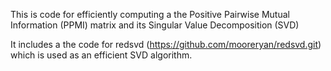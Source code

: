 This is code for efficiently computing a the Positive Pairwise Mutual Information (PPMI) matrix and its Singular Value Decomposition (SVD)

It includes a the code for redsvd (https://github.com/mooreryan/redsvd.git) which is used as an efficient SVD algorithm. 

